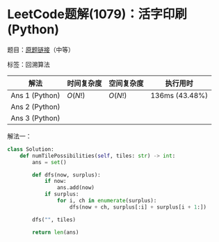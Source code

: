 # LeetCode题解(1079)：活字印刷(Python)

题目：[原题链接](https://leetcode-cn.com/problems/letter-tile-possibilities/)（中等）

标签：回溯算法

| 解法           | 时间复杂度 | 空间复杂度 | 执行用时       |
| -------------- | ---------- | ---------- | -------------- |
| Ans 1 (Python) | $O(N!)$    | $O(N!)$    | 136ms (43.48%) |
| Ans 2 (Python) |            |            |                |
| Ans 3 (Python) |            |            |                |

解法一：

```python
class Solution:
    def numTilePossibilities(self, tiles: str) -> int:
        ans = set()

        def dfs(now, surplus):
            if now:
                ans.add(now)
            if surplus:
                for i, ch in enumerate(surplus):
                    dfs(now + ch, surplus[:i] + surplus[i + 1:])

        dfs("", tiles)

        return len(ans)
```

